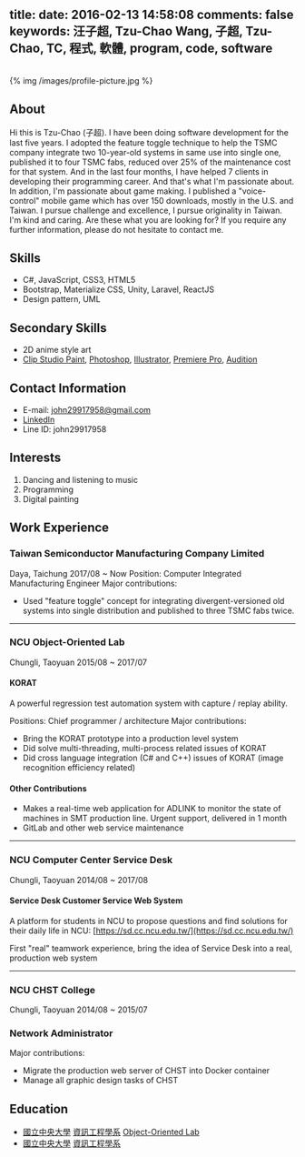 title: 
date: 2016-02-13 14:58:08
comments: false
keywords: 汪子超, Tzu-Chao Wang, 子超, Tzu-Chao, TC, 程式, 軟體, program, code, software
---

<br/>

<span class="img-left">
{% img /images/profile-picture.jpg %}
</span>

## About
Hi this is Tzu-Chao (子超). I have been doing software development for the last five years. I adopted the feature toggle technique to help the TSMC company integrate two 10-year-old systems in same use into single one, published it to four TSMC fabs, reduced over 25% of the maintenance cost for that system. And in the last four months, I have helped 7 clients in developing their programming career. And that's what I'm passionate about. In addition, I'm passionate about game making. I published a "voice-control" mobile game which has over 150 downloads, mostly in the U.S. and Taiwan. I pursue challenge and excellence, I pursue originality in Taiwan. I'm kind and caring. Are these what you are looking for? If you require any further information, please do not hesitate to contact me.

## Skills
- C#, JavaScript, CSS3, HTML5
- Bootstrap, Materialize CSS, Unity, Laravel, ReactJS
- Design pattern, UML

## Secondary Skills
- 2D anime style art
- [Clip Studio Paint](https://www.clipstudio.net/en/), [Photoshop](https://www.adobe.com/products/photoshop.html), [Illustrator](https://www.adobe.com/products/illustrator.html), [Premiere Pro](https://www.adobe.com/products/premiere.html), [Audition](https://www.adobe.com/products/audition.html)

## Contact Information
- E-mail: john29917958@gmail.com
- [LinkedIn](https://www.linkedin.com/in/john29917958)
- Line ID: john29917958

## Interests
1. Dancing and listening to music
2. Programming
3. Digital painting

## Work Experience

### Taiwan Semiconductor Manufacturing Company Limited
Daya, Taichung
2017/08 ~ Now
Position: Computer Integrated Manufacturing Engineer
Major contributions:
- Used "feature toggle" concept for integrating divergent-versioned old systems into single distribution and published to three TSMC fabs twice.

---

### NCU Object-Oriented Lab
Chungli, Taoyuan
2015/08 ~ 2017/07

#### KORAT
A powerful regression test automation system with capture / replay ability.

Positions: Chief programmer / architecture
Major contributions:
- Bring the KORAT prototype into a production level system
- Did solve multi-threading, multi-process related issues of KORAT
- Did cross language integration (C# and C++) issues of KORAT (image recognition efficiency related)

#### Other Contributions
- Makes a real-time web application for ADLINK to monitor the state of machines in SMT production line. Urgent support, delivered in 1 month
- GitLab and other web service maintenance

---

### NCU Computer Center Service Desk
Chungli, Taoyuan
2014/08 ~ 2017/08

#### Service Desk Customer Service Web System
A platform for students in NCU to propose questions and find solutions for their daily life in NCU: [https://sd.cc.ncu.edu.tw/](https://sd.cc.ncu.edu.tw/)

First "real" teamwork experience, bring the idea of Service Desk into a real, production web system

---

### NCU CHST College
Chungli, Taoyuan
2014/08 ~ 2015/07

### Network Administrator
Major contributions:
- Migrate the production web server of CHST into Docker container
- Manage all graphic design tasks of CHST

## Education
- [國立中央大學](http://www.ncu.edu.tw/) [資訊工程學系](http://www.csie.ncu.edu.tw/) [Object-Oriented Lab](http://oolab.csie.ncu.edu.tw/wiki/index.php/OO_Lab)
- [國立中央大學](http://www.ncu.edu.tw/) [資訊工程學系](http://www.csie.ncu.edu.tw/)